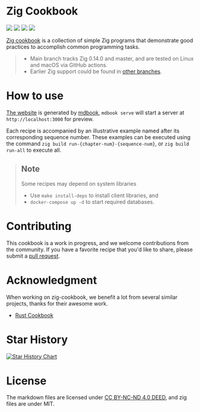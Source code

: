 # Zig Cookbook

[![](https://img.shields.io/discord/1155469703846834187?label=Chat%20on%20Discord)](https://discord.gg/bAehMGPb2R)
[![](https://img.shields.io/github/stars/zigcc/zig-cookbook?style=square&color=#30a14e)](https://github.com/zigcc/zig-cookbook/stargazers)
[![](https://github.com/zigcc/zig-cookbook/actions/workflows/ci.yml/badge.svg)](https://github.com/zigcc/zig-cookbook/actions/workflows/ci.yml)
[![](https://github.com/zigcc/zig-cookbook/actions/workflows/pages.yml/badge.svg)](https://github.com/zigcc/zig-cookbook/actions/workflows/pages.yml)

[Zig cookbook](https://github.com/zigcc/zig-cookbook) is a collection of simple Zig programs that demonstrate good practices to accomplish common programming tasks.

> - Main branch tracks Zig 0.14.0 and master, and are tested on Linux and macOS via GitHub actions.
> - Earlier Zig support could be found in [other branches](https://github.com/zigcc/zig-cookbook/branches).

# How to use

[The website](https://cookbook.ziglang.cc/) is generated by [mdbook](https://rust-lang.github.io/mdBook/), `mdbook serve` will start a server at `http://localhost:3000` for preview.

Each recipe is accompanied by an illustrative example named after its corresponding sequence number. These examples can be executed using the command `zig build run-{chapter-num}-{sequence-num}`, or `zig build run-all` to execute all.

> ## Note
> Some recipes may depend on system libraries
> - Use `make install-deps` to install client libraries, and
> - `docker-compose up -d` to start required databases.

# Contributing

This cookbook is a work in progress, and we welcome contributions from the community. If you have a favorite recipe that you'd like to share, please submit a [pull request](https://github.com/zigcc/zig-cookbook/pulls).

# Acknowledgment

When working on zig-cookbook, we benefit a lot from several similar projects, thanks for their awesome work.

- [Rust Cookbook](https://github.com/rust-lang-nursery/rust-cookbook)

# Star History

[![Star History Chart](https://api.star-history.com/svg?repos=zigcc/zig-cookbook&type=Date)](https://star-history.com/#zigcc/zig-cookbook&Date)

# License

The markdown files are licensed under [CC BY-NC-ND 4.0 DEED](https://creativecommons.org/licenses/by-nc-nd/4.0/), and zig files are under MIT.
